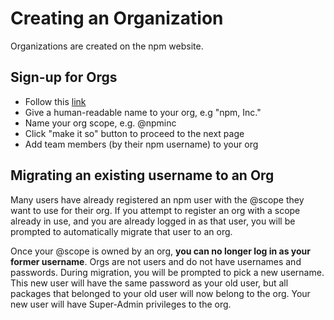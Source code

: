 <!--
title: 02 - Creating an Organization
featured: true
-->

# Creating an Organization

Organizations are created on the npm website.

## Sign-up for Orgs
* Follow this [link](https://www.npmjs.com/org?join-beta)
* Give a human-readable name to your org, e.g "npm, Inc."
* Name your org scope, e.g. @npminc
* Click "make it so" button to proceed to the next page
* Add team members (by their npm username) to your org

## Migrating an existing username to an Org
Many users have already registered an npm user with the @scope they want to use for their org. If you attempt to register an org with a scope already in use, and you are already logged in as that user, you will be prompted to automatically migrate that user to an org.

Once your @scope is owned by an org, **you can no longer log in as your former username**. Orgs are not users and do not have usernames and passwords. During migration, you will be prompted to pick a new username. This new user will have the same password as your old user, but all packages that belonged to your old user will now belong to the org. Your new user will have Super-Admin privileges to the org.
